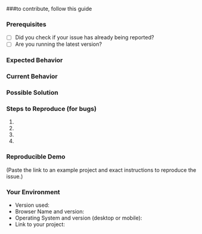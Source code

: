 ###to contribute, follow this guide

### Prerequisites
 
 * [ ] Did you check if your issue has already being reported?
 * [ ] Are you running the latest version?
 
### Expected Behavior
 <!--- If you're describing a bug, tell us what should happen -->
 <!--- If you're suggesting a change/improvement, tell us how it should work -->
 
### Current Behavior
 <!--- If describing a bug, tell us what happens instead of the expected behavior -->
 <!--- If suggesting a change/improvement, explain the difference from current behavior -->
 
### Possible Solution
 <!--- Not obligatory, but suggest a fix/reason for the bug, -->
 <!--- or ideas how to implement the addition or change -->
 
### Steps to Reproduce (for bugs)
 <!--- Provide a link to a live example, or an unambiguous set of steps to -->
 <!--- reproduce this bug. Include code to reproduce, if relevant -->
 1.
 2.
 3.
 4.
 
### Reproducible Demo

<!--
  If you can, please share a project that reproduces the issue.
  This is the single most effective way to get an issue fixed soon.

  There are two ways to do it:

    * Create a new app and try to reproduce the issue in it.
      This is useful if you roughly know where the problem is, or can’t share the real code.

    * Or, copy your app and remove things until you’re left with the minimal reproducible demo.
      This is useful for finding the root cause. You may then optionally create a new project.

  This is a good guide to creating bug demos: https://stackoverflow.com/help/mcve
  Once you’re done, push the project to GitHub and paste the link to it below:
-->

(Paste the link to an example project and exact instructions to reproduce the issue.)

<!--
  What happens if you skip this step?
  
  We will try to help you, but in many cases it is impossible because crucial
  information is missing. In that case we'll tag an issue as having a low priority,
  and eventually close it if there is no clear direction.
  
  We still appreciate the report though, as eventually somebody else might
  create a reproducible example for it.

  Thanks for helping us help you!
-->
 
### Your Environment

 <!--- Include as many relevant details about the environment you experienced the bug in -->
 * Version used:
 * Browser Name and version:
 * Operating System and version (desktop or mobile):
 * Link to your project:
